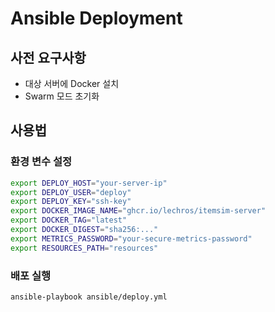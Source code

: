 # Ansible Deployment

## 사전 요구사항

- 대상 서버에 Docker 설치
- Swarm 모드 초기화

## 사용법

### 환경 변수 설정
```bash
export DEPLOY_HOST="your-server-ip"
export DEPLOY_USER="deploy"
export DEPLOY_KEY="ssh-key"
export DOCKER_IMAGE_NAME="ghcr.io/lechros/itemsim-server"
export DOCKER_TAG="latest"
export DOCKER_DIGEST="sha256:..."
export METRICS_PASSWORD="your-secure-metrics-password"
export RESOURCES_PATH="resources"
```

### 배포 실행
```bash
ansible-playbook ansible/deploy.yml
```
